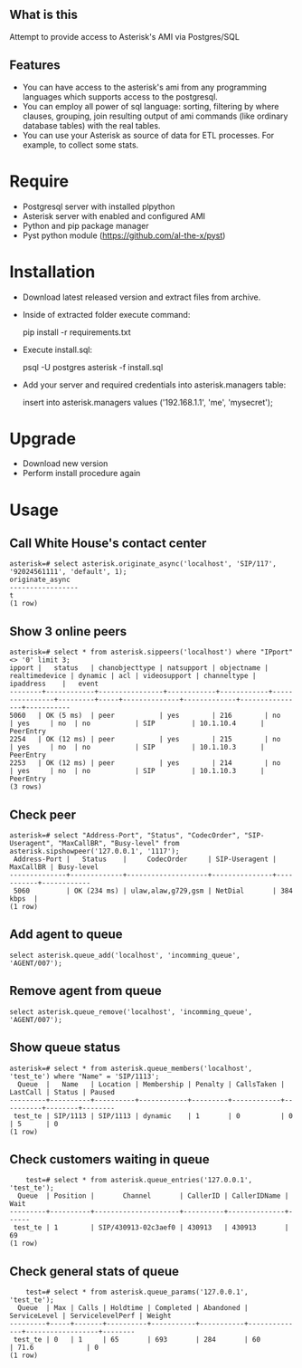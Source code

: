 ## What is this

Attempt to provide access to Asterisk's AMI via Postgres/SQL

## Features

- You can have access to the asterisk's ami from any programming languages which supports access to the postgresql.
- You can employ all power of sql language: sorting, filtering by where clauses, grouping, join resulting output 
  of ami commands (like ordinary database tables) with the real tables.
- You can use your Asterisk as source of data for ETL processes. For example, to collect some stats.

# Require

- Postgresql server with installed plpython
- Asterisk server with enabled and configured AMI
- Python and pip package manager
- Pyst python module (https://github.com/al-the-x/pyst)

# Installation

- Download latest released version and extract files from archive.
- Inside of extracted folder execute command:

     pip install -r requirements.txt

- Execute install.sql: 

     psql -U postgres asterisk -f install.sql

- Add your server and required credentials into asterisk.managers table:

     insert into asterisk.managers values ('192.168.1.1', 'me', 'mysecret');

# Upgrade

- Download new version
- Perform install procedure again

# Usage

## Call White House's contact center
    asterisk=# select asterisk.originate_async('localhost', 'SIP/117', '92024561111', 'default', 1);
    originate_async 
    -----------------
    t
    (1 row)

## Show 3 online peers
    asterisk=# select * from asterisk.sippeers('localhost') where "IPport" <> '0' limit 3;
    ipport |   status   | chanobjecttype | natsupport | objectname | realtimedevice | dynamic | acl | videosupport | channeltype |   ipaddress    |   event   
    --------+------------+----------------+------------+------------+----------------+---------+-----+--------------+-------------+----------------+-----------
    5060   | OK (5 ms)  | peer           | yes        | 216        | no             | yes     | no  | no           | SIP         | 10.1.10.4      | PeerEntry
    2254   | OK (12 ms) | peer           | yes        | 215        | no             | yes     | no  | no           | SIP         | 10.1.10.3      | PeerEntry
    2253   | OK (12 ms) | peer           | yes        | 214        | no             | yes     | no  | no           | SIP         | 10.1.10.3      | PeerEntry
    (3 rows)

## Check peer

    asterisk=# select "Address-Port", "Status", "CodecOrder", "SIP-Useragent", "MaxCallBR", "Busy-level" from asterisk.sipshowpeer('127.0.0.1', '1117');
     Address-Port |   Status    |     CodecOrder     | SIP-Useragent | MaxCallBR | Busy-level 
    --------------+-------------+--------------------+---------------+-----------+------------
     5060         | OK (234 ms) | ulaw,alaw,g729,gsm | NetDial       | 384 kbps  | 
    (1 row)

## Add agent to queue

    select asterisk.queue_add('localhost', 'incomming_queue', 'AGENT/007');

## Remove agent from queue

    select asterisk.queue_remove('localhost', 'incomming_queue', 'AGENT/007');
    
## Show queue status

    asterisk=# select * from asterisk.queue_members('localhost', 'test_te') where "Name" = 'SIP/1113';                                                                                         
      Queue  |   Name   | Location | Membership | Penalty | CallsTaken | LastCall | Status | Paused                                                                                                
    ---------+----------+----------+------------+---------+------------+----------+--------+--------                                                                                               
     test_te | SIP/1113 | SIP/1113 | dynamic    | 1       | 0          | 0        | 5      | 0                                                                                                     
    (1 row)                                                                                                                                                                                        

## Check customers waiting in queue

        test=# select * from asterisk.queue_entries('127.0.0.1', 'test_te');
      Queue  | Position |       Channel       | CallerID | CallerIDName | Wait 
    ---------+----------+---------------------+----------+--------------+------
     test_te | 1        | SIP/430913-02c3aef0 | 430913   | 430913       | 69
    (1 row)



## Check general stats of queue

        test=# select * from asterisk.queue_params('127.0.0.1', 'test_te');
      Queue  | Max | Calls | Holdtime | Completed | Abandoned | ServiceLevel | ServicelevelPerf | Weight 
    ---------+-----+-------+----------+-----------+-----------+--------------+------------------+--------
     test_te | 0   | 1     | 65       | 693       | 284       | 60           | 71.6             | 0
    (1 row)


